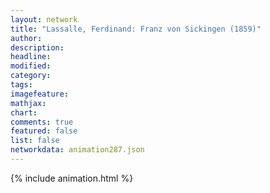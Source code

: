 ```yaml
---
layout: network
title: "Lassalle, Ferdinand: Franz von Sickingen (1859)"
author:
description:
headline:
modified:
category:
tags:
imagefeature: 
mathjax: 
chart: 
comments: true
featured: false
list: false
networkdata: animation287.json
---
```

{% include animation.html %}
